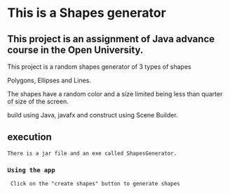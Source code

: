 # This is a Shapes generator

## This project is an assignment of Java advance course in the Open University.

This project is a random shapes generator of 3 types of shapes

Polygons, Ellipses and Lines.

The shapes have a random color and a size limited 
being less than quarter of size of the screen.

build using Java, javafx and construct using Scene Builder. 

##  execution
    There is a jar file and an exe called ShapesGenerator.

### `Using the app`
     Click on the "create shapes" button to generate shapes


